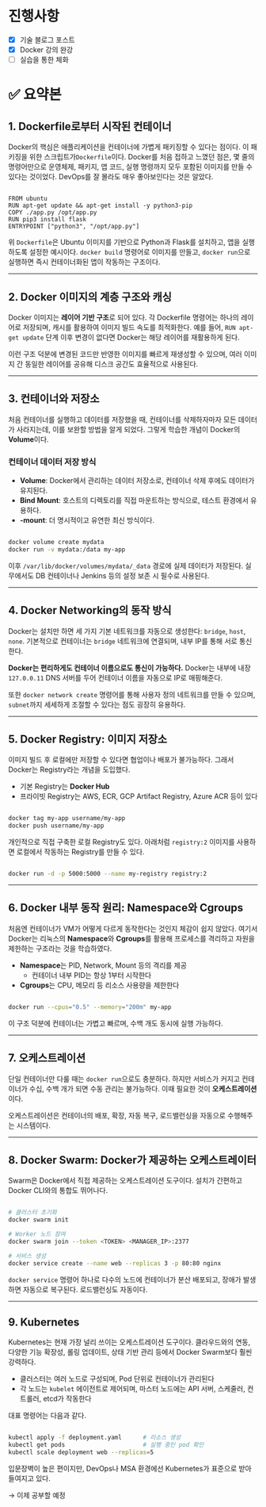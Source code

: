 # 진행사항

- [x]  기술 블로그 포스트
- [x]  Docker 강의 완강
- [ ]  실습을 통한 체화

# ✅ 요약본

## 1. Dockerfile로부터 시작된 컨테이너

Docker의 핵심은 애플리케이션을 컨테이너에 가볍게 패키징할 수 있다는 점이다. 이 패키징을 위한 스크립트가`Dockerfile`이다. Docker를 처음 접하고 느꼈던 점은, 몇 줄의 명령어만으로 운영체제, 패키지, 앱 코드, 실행 명령까지 모두 포함된 이미지를 만들 수 있다는 것이었다. DevOps를 잘 몰라도 매우 좋아보인다는 것은 알았다.

```

FROM ubuntu
RUN apt-get update && apt-get install -y python3-pip
COPY ./app.py /opt/app.py
RUN pip3 install flask
ENTRYPOINT ["python3", "/opt/app.py"]

```

위 `Dockerfile`은 Ubuntu 이미지를 기반으로 Python과 Flask를 설치하고, 앱을 실행하도록 설정한 예시이다. `docker build` 명령어로 이미지를 만들고, `docker run`으로 실행하면 즉시 컨테이너화된 앱이 작동하는 구조이다.

---

## 2. Docker 이미지의 계층 구조와 캐싱

Docker 이미지는 **레이어 기반 구조**로 되어 있다. 각 Dockerfile 명령어는 하나의 레이어로 저장되며, 캐시를 활용하여 이미지 빌드 속도를 최적화한다. 예를 들어, `RUN apt-get update` 단계 이후 변경이 없다면 Docker는 해당 레이어를 재활용하게 된다.

이런 구조 덕분에 변경된 코드만 반영한 이미지를 빠르게 재생성할 수 있으며, 여러 이미지 간 동일한 레이어를 공유해 디스크 공간도 효율적으로 사용된다.

---

## 3. 컨테이너와 저장소

처음 컨테이너를 실행하고 데이터를 저장했을 때, 컨테이너를 삭제하자마자 모든 데이터가 사라지는데, 이를 보완할 방법을 알게 되었다. 그렇게 학습한 개념이 Docker의 **Volume**이다.

### 컨테이너 데이터 저장 방식

- **Volume**: Docker에서 관리하는 데이터 저장소로, 컨테이너 삭제 후에도 데이터가 유지된다.
- **Bind Mount**: 호스트의 디렉토리를 직접 마운트하는 방식으로, 테스트 환경에서 유용하다.
- **-mount**: 더 명시적이고 유연한 최신 방식이다.

```bash

docker volume create mydata
docker run -v mydata:/data my-app

```

이후 `/var/lib/docker/volumes/mydata/_data` 경로에 실제 데이터가 저장된다. 실무에서도 DB 컨테이너나 Jenkins 등의 설정 보존 시 필수로 사용된다.

---

## 4. Docker Networking의 동작 방식

Docker는 설치만 하면 세 가지 기본 네트워크를 자동으로 생성한다: `bridge`, `host`, `none`. 기본적으로 컨테이너는 `bridge` 네트워크에 연결되며, 내부 IP를 통해 서로 통신한다.

**Docker는 편리하게도 컨테이너 이름으로도 통신이 가능하다.** Docker는 내부에 내장 `127.0.0.11` DNS 서버를 두어 컨테이너 이름을 자동으로 IP로 매핑해준다.

또한 `docker network create` 명령어를 통해 사용자 정의 네트워크를 만들 수 있으며, `subnet`까지 세세하게 조절할 수 있다는 점도 굉장히 유용하다.

---

## 5. Docker Registry: 이미지 저장소

이미지 빌드 후 로컬에만 저장할 수 있다면 협업이나 배포가 불가능하다. 그래서 Docker는 Registry라는 개념을 도입했다.

- 기본 Registry는 **Docker Hub**
- 프라이빗 Registry는 AWS, ECR, GCP Artifact Registry, Azure ACR 등이 있다

```bash

docker tag my-app username/my-app
docker push username/my-app

```

개인적으로 직접 구축한 로컬 Registry도 있다. 아래처럼 `registry:2` 이미지를 사용하면 로컬에서 작동하는 Registry를 만들 수 있다.

```bash

docker run -d -p 5000:5000 --name my-registry registry:2

```

---

## 6. Docker 내부 동작 원리: Namespace와 Cgroups

처음엔 컨테이너가 VM가 어떻게 다르게 동작한다는 것인지 체감이 쉽지 않았다. 여기서 Docker는 리눅스의 **Namespace**와 **Cgroups**를 활용해 프로세스를 격리하고 자원을 제한하는 구조라는 것을 학습하였다.

- **Namespace**는 PID, Network, Mount 등의 격리를 제공
    - 컨테이너 내부 PID는 항상 1부터 시작한다
- **Cgroups**는 CPU, 메모리 등 리소스 사용량을 제한한다

```bash

docker run --cpus="0.5" --memory="200m" my-app

```

이 구조 덕분에 컨테이너는 가볍고 빠르며, 수백 개도 동시에 실행 가능하다.

---

## 7. 오케스트레이션

단일 컨테이너만 다룰 때는 `docker run`으로도 충분하다. 하지만 서비스가 커지고 컨테이너가 수십, 수백 개가 되면 수동 관리는 불가능하다. 이때 필요한 것이 **오케스트레이션**이다.

오케스트레이션은 컨테이너의 배포, 확장, 자동 복구, 로드밸런싱을 자동으로 수행해주는 시스템이다.

---

## 8. Docker Swarm: Docker가 제공하는 오케스트레이터

Swarm은 Docker에서 직접 제공하는 오케스트레이션 도구이다. 설치가 간편하고 Docker CLI와의 통합도 뛰어나다.

```bash

# 클러스터 초기화
docker swarm init

# Worker 노드 참여
docker swarm join --token <TOKEN> <MANAGER_IP>:2377

# 서비스 생성
docker service create --name web --replicas 3 -p 80:80 nginx

```

`docker service` 명령어 하나로 다수의 노드에 컨테이너가 분산 배포되고, 장애가 발생하면 자동으로 복구된다. 로드밸런싱도 자동이다.

---

## 9. Kubernetes

Kubernetes는 현재 가장 널리 쓰이는 오케스트레이션 도구이다. 클라우드와의 연동, 다양한 기능 확장성, 롤링 업데이트, 상태 기반 관리 등에서 Docker Swarm보다 훨씬 강력하다.

- 클러스터는 여러 노드로 구성되며, Pod 단위로 컨테이너가 관리된다
- 각 노드는 `kubelet` 에이전트로 제어되며, 마스터 노드에는 API 서버, 스케줄러, 컨트롤러, etcd가 작동한다

대표 명령어는 다음과 같다.

```bash

kubectl apply -f deployment.yaml      # 리소스 생성
kubectl get pods                      # 실행 중인 pod 확인
kubectl scale deployment web --replicas=5

```

입문장벽이 높은 편이지만, DevOps나 MSA 환경에선 Kubernetes가 표준으로 받아들여지고 있다.

→ 이제 공부할 예정